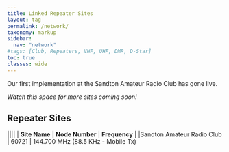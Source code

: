 ```yaml
---
title: Linked Repeater Sites
layout: tag
permalink: /network/
taxonomy: markup
sidebar:
  nav: "network"
#tags: [Club, Repeaters, VHF, UHF, DMR, D-Star]
toc: true
classes: wide
---
```

Our first implementation at the Sandton Amateur Radio Club has gone live.

_Watch this space for more sites coming soon!_

## Repeater Sites

||||
| **Site Name** | **Node Number** | **Frequency** |
|Sandton Amateur Radio Club | 60721 | 144.700 MHz (88.5 KHz - Mobile Tx)
